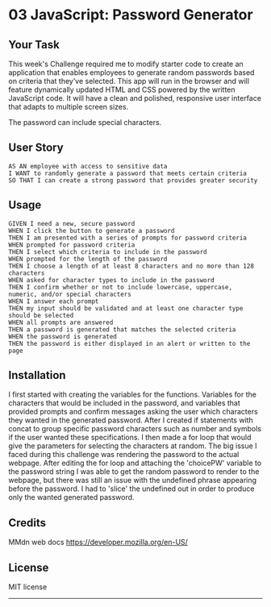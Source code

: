 # 03 JavaScript: Password Generator

## Your Task

This week's Challenge required me to modify starter code to create an application that enables employees to generate random passwords based on criteria that they’ve selected. This app will run in the browser and will feature dynamically updated HTML and CSS powered by the written JavaScript code. It will have a clean and polished, responsive user interface that adapts to multiple screen sizes.

The password can include special characters.

## User Story

```
AS AN employee with access to sensitive data
I WANT to randomly generate a password that meets certain criteria
SO THAT I can create a strong password that provides greater security
```

## Usage
```
GIVEN I need a new, secure password
WHEN I click the button to generate a password
THEN I am presented with a series of prompts for password criteria
WHEN prompted for password criteria
THEN I select which criteria to include in the password
WHEN prompted for the length of the password
THEN I choose a length of at least 8 characters and no more than 128 characters
WHEN asked for character types to include in the password
THEN I confirm whether or not to include lowercase, uppercase, numeric, and/or special characters
WHEN I answer each prompt
THEN my input should be validated and at least one character type should be selected
WHEN all prompts are answered
THEN a password is generated that matches the selected criteria
WHEN the password is generated
THEN the password is either displayed in an alert or written to the page
```

## Installation

I first started with creating the variables for the functions. Variables for the characters that would be included in the password, and variables that provided prompts and confirm messages asking the user which characters they wanted in the generated password. After I created if statements with concat to group specific password characters such as number and symbols if the user wanted these specifications. I then made a for loop that would give the parameters for selecting the characters at random. The big issue I faced during this challenge was rendering the password to the actual webpage. After editing the for loop and attaching the 'choicePW' variable to the password string I was able to get the random password to render to the webpage, but there was still an issue with the undefined phrase appearing before the password. I had to 'slice' the undefined out in order to produce only the wanted generated password. 


## Credits

MMdn web docs  https://developer.mozilla.org/en-US/

## License

MIT license

---
